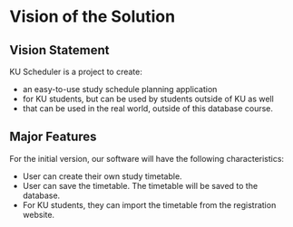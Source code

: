 
Vision of the Solution
======================

Vision Statement
----------------
KU Scheduler is a project to create:

* an easy-to-use study schedule planning application
* for KU students, but can be used by students outside of KU as well
* that can be used in the real world, outside of this database course.

Major Features
--------------
For the initial version,
our software will have the following characteristics:

* User can create their own study timetable.
* User can save the timetable. The timetable will be saved to the database.
* For KU students, they can import the timetable from the registration website.

